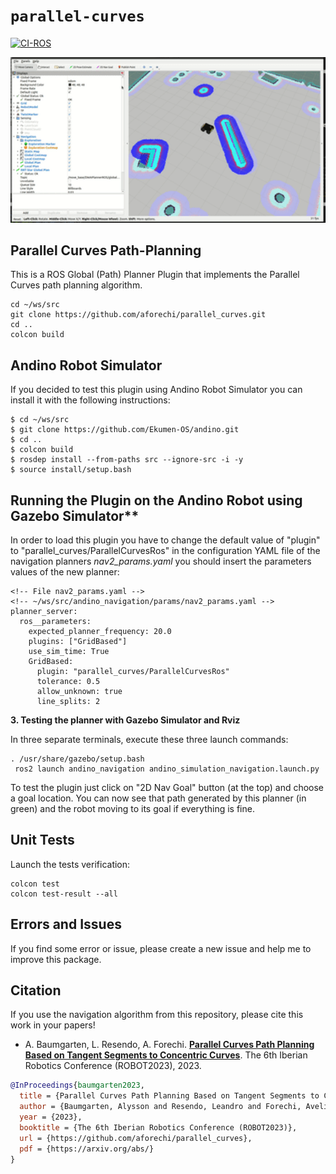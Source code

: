 # `parallel-curves`
[![CI-ROS](https://github.com/aforechi/parallel_curves/actions/workflows/action-ros.yaml/badge.svg)](https://github.com/aforechi/parallel_curves/actions/workflows/action-ros.yaml)


<p float="left">
  <img src="doc/parallel_curves_husky.gif" width="600" />
</p>

## Parallel Curves Path-Planning

This is a ROS Global (Path) Planner Plugin that implements the Parallel Curves path planning algorithm.

```
cd ~/ws/src   
git clone https://github.com/aforechi/parallel_curves.git
cd ..
colcon build
```

## Andino Robot Simulator

If you decided to test this plugin using Andino Robot Simulator you can install it with the following instructions:

```
$ cd ~/ws/src
$ git clone https://github.com/Ekumen-OS/andino.git
$ cd ..
$ colcon build
$ rosdep install --from-paths src --ignore-src -i -y
$ source install/setup.bash
```


## Running the Plugin on the Andino Robot using Gazebo Simulator**

In order to load this plugin you have to change the default value of "plugin" to "parallel_curves/ParallelCurvesRos" in the configuration YAML file of the navigation planners *nav2_params.yaml* you should insert the parameters values of the new planner:

```
<!-- File nav2_params.yaml -->
<!-- ~/ws/src/andino_navigation/params/nav2_params.yaml -->
planner_server:
  ros__parameters:
    expected_planner_frequency: 20.0
    plugins: ["GridBased"]
    use_sim_time: True
    GridBased:
      plugin: "parallel_curves/ParallelCurvesRos"
      tolerance: 0.5
      allow_unknown: true
      line_splits: 2
```

**3. Testing the planner with Gazebo Simulator and Rviz**

In three separate terminals, execute these three launch commands:

```
. /usr/share/gazebo/setup.bash
 ros2 launch andino_navigation andino_simulation_navigation.launch.py 
```

To test the plugin just click on "2D Nav Goal" button (at the top) and choose a goal location. You can now see that path generated by this planner (in green) and the robot moving to its goal if everything is fine.

## Unit Tests
Launch the tests verification:

```
colcon test 
colcon test-result --all
```

## Errors and Issues

If you find some error or issue, please create a new issue and help me to improve this package.

## Citation

If you use the navigation algorithm from this repository, please cite this work in your papers!

 - A. Baumgarten, L. Resendo, A. Forechi. [**Parallel Curves Path Planning Based on Tangent Segments to Concentric Curves**](https://arxiv.org/abs/). The 6th Iberian Robotics Conference (ROBOT2023), 2023.
 
 ```bibtex
 @InProceedings{baumgarten2023,
   title = {Parallel Curves Path Planning Based on Tangent Segments to Concentric Curves},
   author = {Baumgarten, Alysson and Resendo, Leandro and Forechi, Avelino},
   year = {2023},
   booktitle = {The 6th Iberian Robotics Conference (ROBOT2023)},
   url = {https://github.com/aforechi/parallel_curves},
   pdf = {https://arxiv.org/abs/}
 }
```
